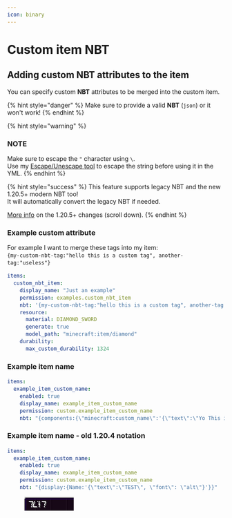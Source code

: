 ```yaml
---
icon: binary
---
```


# Custom item NBT

## Adding custom NBT attributes to the item

You can specify custom **NBT** attributes to be merged into the custom item.

{% hint style="danger" %}
Make sure to provide a valid **NBT** (`json`) or it won't work!
{% endhint %}

{% hint style="warning" %}
### NOTE

Make sure to escape the `"` character using `\`.\
Use my [Escape/Unescape tool](https://escape-mc-components.lonedev.workers.dev/) to escape the string before using it in the YML.
{% endhint %}

{% hint style="success" %}
This feature supports legacy NBT and the new 1.20.5+ modern NBT too!\
It will automatically convert the legacy NBT if needed.

[More info](https://www.minecraft.net/en-us/article/minecraft-java-edition-1-20-5) on the 1.20.5+ changes (scroll down).
{% endhint %}

### Example custom attribute

For example I want to merge these tags into my item:\
`{my-custom-nbt-tag:"hello this is a custom tag", another-tag:"useless"}`

```yaml
items:
  custom_nbt_item:
    display_name: "Just an example"
    permission: examples.custom_nbt_item
    nbt: '{my-custom-nbt-tag:"hello this is a custom tag", another-tag:"useless"}'
    resource:
      material: DIAMOND_SWORD
      generate: true
      model_path: "minecraft:item/diamond"
    durability:
      max_custom_durability: 1324
```

### Example item name

```yml
items:
  example_item_custom_name:
    enabled: true
    display_name: example_item_custom_name
    permission: custom.example_item_custom_name
    nbt: "{components:{\"minecraft:custom_name\":'{\"text\":\"Yo This is a test!\"}'},count:1,id:\"minecraft:stone\"}"
```

### Example item name - old 1.20.4 notation

```yml
items:
  example_item_custom_name:
    enabled: true
    display_name: example_item_custom_name
    permission: custom.example_item_custom_name
    nbt: "{display:{Name:'{\"text\":\"TEST\", \"font\": \"alt\"}'}}"
```

<figure><img src="../../.gitbook/assets/nbt_custom_item_name_example.png" alt=""><figcaption></figcaption></figure>

